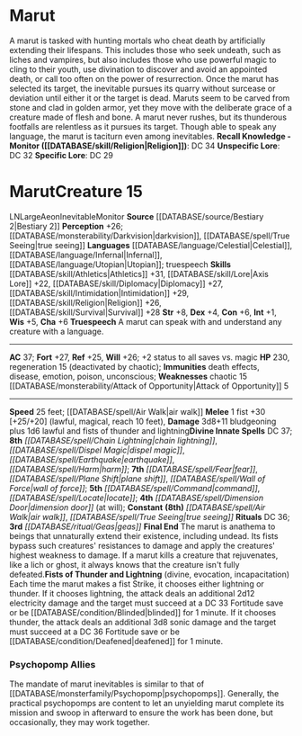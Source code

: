 ﻿---
ac: '37'
alignment: LN
all_resistance: null
burrow_speed: null
charisma: '+6'
climb_speed: null
constitution: '+6'
creature_ability:
- Attack of Opportunity
- Final End
- Fists of Thunder and Lightning
- Truespeech
creature_family: '[[DATABASE/monsterfamily/Aeon|Aeon]]'
description: 'A marut is tasked with hunting mortals who cheat death by artificially
  extending their lifespans. This includes those who seek undeath, such as liches
  and vampires, but also includes those who use powerful magic to cling to their youth,
  use divination to discover and avoid an appointed death, or call too often on the
  power of resurrection. Once the marut has selected its target, the inevitable pursues
  its quarry without surcease or deviation until either it or the target is dead.<br/><br/>
  Maruts seem to be carved from stone and clad in golden armor, yet they move with
  the deliberate grace of a creature made of flesh and bone. A marut never rushes,
  but its thunderous footfalls are relentless as it pursues its target. Though able
  to speak any language, the marut is taciturn even among inevitables.<br/><br/><b><u>Recall
  Knowledge - Monitor</u> ( [[DATABASE/skill/Religion|Religion]] )</b>: DC 34<br/><b><u>Unspecific
  Lore</u></b>: DC 32<br/><b><u>Specific Lore</u></b>: DC 29'
dexterity: '+4'
element: null
fly_speed: null
fortitude: '+27'
hardness: null
hp: '230'
id: '538'
immunity:
- death effects
- disease
- emotion
- poison
- unconscious
intelligence: '+1'
land_speed: '25'
language:
- '[[DATABASE/language/Celestial|Celestial]]'
- '[[DATABASE/language/Infernal|Infernal]]'
- '[[DATABASE/language/Utopian|Utopian]] ; truespeech'
level: '15'
max_speed: '25'
name: Marut
perception: '+26'
rarity: Common
reflex: '+25'
resistance: null
rus_type_level: null
school: null
sense:
- '[[DATABASE/monsterability/Darkvision|darkvision]]'
- '[[DATABASE/spell/True Seeing|true seeing]]'
size: Large
skill:
- '[[DATABASE/skill/Athletics|Athletics]] +31'
- '[[DATABASE/skill/Lore|AxisLore]] +22'
- '[[DATABASE/skill/Diplomacy|Diplomacy]] +27'
- '[[DATABASE/skill/Intimidation|Intimidation]] +29'
- '[[DATABASE/skill/Religion|Religion]] +26'
- '[[DATABASE/skill/Survival|Survival]] +28'
source: '[[DATABASE/source/Bestiary 2|Bestiary 2]]'
speed:
- 25 feet; [[DATABASE/spell/Air Walk|air walk]]
spell:
- '[[DATABASE/spell/Air Walk|Air Walk]]'
- '[[DATABASE/spell/Chain Lightning|ChainLightning]]'
- '[[DATABASE/spell/Command|Command]]'
- '[[DATABASE/spell/Dimension Door|Dimension Door]]'
- '[[DATABASE/spell/Dispel Magic|Dispel Magic]]'
- '[[DATABASE/spell/Earthquake|Earthquake]]'
- '[[DATABASE/spell/Fear|Fear]]'
- '[[DATABASE/spell/Harm|Harm]]'
- '[[DATABASE/spell/Locate|Locate]]'
- '[[DATABASE/spell/Plane Shift|PlaneShift]]'
- '[[DATABASE/spell/True Seeing|True Seeing]]'
- '[[DATABASE/spell/Wall of Force|Wall of Force]]'
strength: '+8'
strength_req: '8'
strongest_save:
- Fortitude
swim_speed: null
trait:
- '[[DATABASE/trait/Aeon|Aeon]]'
- '[[DATABASE/trait/Inevitable|Inevitable]]'
- '[[DATABASE/trait/Monitor|Monitor]]'
type: Creature
vision: Darkvision
weakest_save:
- Reflex
weakness:
- chaotic 15
will: '+26'
wisdom: '+5'

---
# Marut

A marut is tasked with hunting mortals who cheat death by artificially extending their lifespans. This includes those who seek undeath, such as liches and vampires, but also includes those who use powerful magic to cling to their youth, use divination to discover and avoid an appointed death, or call too often on the power of resurrection. Once the marut has selected its target, the inevitable pursues its quarry without surcease or deviation until either it or the target is dead.
 Maruts seem to be carved from stone and clad in golden armor, yet they move with the deliberate grace of a creature made of flesh and bone. A marut never rushes, but its thunderous footfalls are relentless as it pursues its target. Though able to speak any language, the marut is taciturn even among inevitables.
**Recall Knowledge - Monitor ([[DATABASE/skill/Religion|Religion]])**: DC 34
**Unspecific Lore**: DC 32
**Specific Lore**: DC 29

# Marut<span class="item-type">Creature 15</span>

<span class="trait-alignment item-trait">LN</span><span class="trait-size item-trait">Large</span><span class="item-trait">Aeon</span><span class="item-trait">Inevitable</span><span class="item-trait">Monitor</span>
**Source** [[DATABASE/source/Bestiary 2|Bestiary 2]] 
**Perception** +26; [[DATABASE/monsterability/Darkvision|darkvision]], [[DATABASE/spell/True Seeing|true seeing]]
**Languages** [[DATABASE/language/Celestial|Celestial]], [[DATABASE/language/Infernal|Infernal]], [[DATABASE/language/Utopian|Utopian]]; truespeech
**Skills** [[DATABASE/skill/Athletics|Athletics]] +31, [[DATABASE/skill/Lore|Axis Lore]] +22, [[DATABASE/skill/Diplomacy|Diplomacy]] +27, [[DATABASE/skill/Intimidation|Intimidation]] +29, [[DATABASE/skill/Religion|Religion]] +26, [[DATABASE/skill/Survival|Survival]] +28
**Str** +8, **Dex** +4, **Con** +6, **Int** +1, **Wis** +5, **Cha** +6
**Truespeech** A marut can speak with and understand any creature with a language.

---
**AC** 37; **Fort** +27, **Ref** +25, **Will** +26; +2 status to all saves vs. magic
**HP** 230, regeneration 15 (deactivated by chaotic); **Immunities** death effects, disease, emotion, poison, unconscious; **Weaknesses** chaotic 15
<span class="in-box-ability">[[DATABASE/monsterability/Attack of Opportunity|Attack of Opportunity]] <span class="action-icon">5</span> </span>

---
**Speed** 25 feet; [[DATABASE/spell/Air Walk|air walk]]
<span class="in-box-ability">**Melee** <span class="action-icon">1</span> fist +30 [+25/+20] (lawful, magical, reach 10 feet), **Damage** 3d8+11 bludgeoning plus 1d6 lawful and fists of thunder and lightning</span>**Divine Innate Spells** DC 37; **8th** _[[DATABASE/spell/Chain Lightning|chain lightning]]_, _[[DATABASE/spell/Dispel Magic|dispel magic]]_, _[[DATABASE/spell/Earthquake|earthquake]]_, _[[DATABASE/spell/Harm|harm]]_; **7th** _[[DATABASE/spell/Fear|fear]]_, _[[DATABASE/spell/Plane Shift|plane shift]]_, _[[DATABASE/spell/Wall of Force|wall of force]]_; **5th** _[[DATABASE/spell/Command|command]]_, _[[DATABASE/spell/Locate|locate]]_; **4th** _[[DATABASE/spell/Dimension Door|dimension door]]_ (at will); **Constant** **(8th)** _[[DATABASE/spell/Air Walk|air walk]]_, _[[DATABASE/spell/True Seeing|true seeing]]_
**Rituals** DC 36; **3rd** _[[DATABASE/ritual/Geas|geas]]_
<span class="in-box-ability">**Final End** The marut is anathema to beings that unnaturally extend their existence, including undead. Its fists bypass such creatures' resistances to damage and apply the creatures' highest weakness to damage. If a marut kills a creature that rejuvenates, like a lich or ghost, it always knows that the creature isn't fully defeated.</span><span class="in-box-ability">**Fists of Thunder and Lightning** (divine, evocation, incapacitation) Each time the marut makes a fist Strike, it chooses either lightning or thunder. If it chooses lightning, the attack deals an additional 2d12 electricity damage and the target must succeed at a DC 33 Fortitude save or be [[DATABASE/condition/Blinded|blinded]] for 1 minute. If it chooses thunder, the attack deals an additional 3d8 sonic damage and the target must succeed at a DC 36 Fortitude save or be [[DATABASE/condition/Deafened|deafened]] for 1 minute.</span>

###  Psychopomp Allies

The mandate of marut inevitables is similar to that of [[DATABASE/monsterfamily/Psychopomp|psychopomps]]. Generally, the practical psychopomps are content to let an unyielding marut complete its mission and swoop in afterward to ensure the work has been done, but occasionally, they may work together.